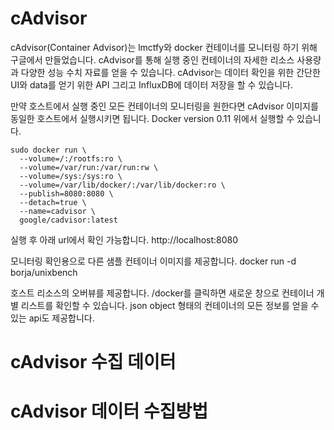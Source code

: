 cAdvisor
========

cAdvisor(Container Advisor)는 lmctfy와 docker 컨테이너를 모니터링 하기 위해 구글에서 만들었습니다. cAdvisor를 통해 실행 중인 컨테이너의 자세한 리소스 사용량과 다양한 성능 수치 자료를 얻을 수 있습니다. cAdvisor는 데이터 확인을 위한 간단한 UI와 data를 얻기 위한 API 그리고 InfluxDB에 데이터 저장을 할 수 있습니다.

만약 호스트에서 실행 중인 모든 컨테이너의 모니터링을 원한다면 cAdvisor 이미지를 동일한 호스트에서 실행시키면 됩니다. Docker version 0.11 위에서 실행할 수 있습니다. 

```
sudo docker run \
  --volume=/:/rootfs:ro \
  --volume=/var/run:/var/run:rw \
  --volume=/sys:/sys:ro \
  --volume=/var/lib/docker/:/var/lib/docker:ro \
  --publish=8080:8080 \
  --detach=true \
  --name=cadvisor \
  google/cadvisor:latest
```

실행 후 아래 url에서 확인 가능합니다. 
http://localhost:8080 

모니터링 확인용으로 다른 샘플 컨테이너 이미지를 제공합니다.
docker run -d borja/unixbench

호스트 리소스의 오버뷰를 제공합니다. /docker를 클릭하면 새로운 창으로 컨테이너 개별 리스트를 확인할 수 있습니다. 
json object 형태의 컨테이너의 모든 정보를 얻을 수 있는 api도 제공합니다.

cAdvisor 수집 데이터 
====================



cAdvisor 데이터 수집방법
========================





